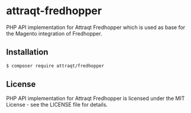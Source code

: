 # attraqt-fredhopper

PHP API implementation for Attraqt Fredhopper which is used as base for the Magento integration of Fredhopper.

## Installation

```bash
$ composer require attraqt/fredhopper
```

## License

PHP API implementation for Attraqt Fredhopper is licensed under the MIT License - see the LICENSE file for details.
